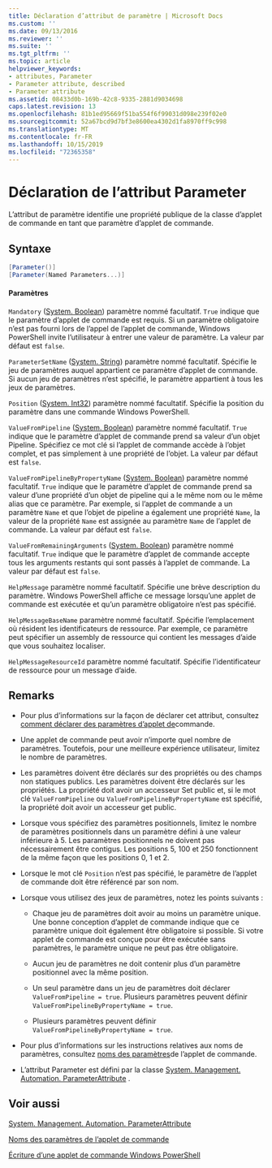 ```yaml
---
title: Déclaration d’attribut de paramètre | Microsoft Docs
ms.custom: ''
ms.date: 09/13/2016
ms.reviewer: ''
ms.suite: ''
ms.tgt_pltfrm: ''
ms.topic: article
helpviewer_keywords:
- attributes, Parameter
- Parameter attribute, described
- Parameter attribute
ms.assetid: 08433d0b-169b-42c8-9335-2881d9034698
caps.latest.revision: 13
ms.openlocfilehash: 81b1ed95669f51ba554f6f99031d098e239f02e0
ms.sourcegitcommit: 52a67bcd9d7bf3e8600ea4302d1fa8970ff9c998
ms.translationtype: MT
ms.contentlocale: fr-FR
ms.lasthandoff: 10/15/2019
ms.locfileid: "72365358"
---
```

# <a name="parameter-attribute-declaration"></a>Déclaration de l’attribut Parameter

L’attribut de paramètre identifie une propriété publique de la classe d’applet de commande en tant que paramètre d’applet de commande.

## <a name="syntax"></a>Syntaxe

```csharp
[Parameter()]
[Parameter(Named Parameters...)]
```

#### <a name="parameters"></a>Paramètres

`Mandatory` ([System. Boolean](/dotnet/api/System.Boolean)) paramètre nommé facultatif. `True` indique que le paramètre d’applet de commande est requis. Si un paramètre obligatoire n’est pas fourni lors de l’appel de l’applet de commande, Windows PowerShell invite l’utilisateur à entrer une valeur de paramètre. La valeur par défaut est `false`.

`ParameterSetName` ([System. String](/dotnet/api/System.String)) paramètre nommé facultatif. Spécifie le jeu de paramètres auquel appartient ce paramètre d’applet de commande. Si aucun jeu de paramètres n’est spécifié, le paramètre appartient à tous les jeux de paramètres.

`Position` ([System. Int32](/dotnet/api/System.Int32)) paramètre nommé facultatif. Spécifie la position du paramètre dans une commande Windows PowerShell.

`ValueFromPipeline` ([System. Boolean](/dotnet/api/System.Boolean)) paramètre nommé facultatif. `True` indique que le paramètre d’applet de commande prend sa valeur d’un objet Pipeline. Spécifiez ce mot clé si l’applet de commande accède à l’objet complet, et pas simplement à une propriété de l’objet. La valeur par défaut est `false`.

`ValueFromPipelineByPropertyName` ([System. Boolean](/dotnet/api/System.Boolean)) paramètre nommé facultatif. `True` indique que le paramètre d’applet de commande prend sa valeur d’une propriété d’un objet de pipeline qui a le même nom ou le même alias que ce paramètre. Par exemple, si l’applet de commande a un paramètre `Name` et que l’objet de pipeline a également une propriété `Name`, la valeur de la propriété `Name` est assignée au paramètre `Name` de l’applet de commande. La valeur par défaut est `false`.

`ValueFromRemainingArguments` ([System. Boolean](/dotnet/api/System.Boolean)) paramètre nommé facultatif. `True` indique que le paramètre d’applet de commande accepte tous les arguments restants qui sont passés à l’applet de commande. La valeur par défaut est `false`.

`HelpMessage` paramètre nommé facultatif. Spécifie une brève description du paramètre. Windows PowerShell affiche ce message lorsqu’une applet de commande est exécutée et qu’un paramètre obligatoire n’est pas spécifié.

`HelpMessageBaseName` paramètre nommé facultatif. Spécifie l’emplacement où résident les identificateurs de ressource. Par exemple, ce paramètre peut spécifier un assembly de ressource qui contient les messages d’aide que vous souhaitez localiser.

`HelpMessageResourceId` paramètre nommé facultatif. Spécifie l’identificateur de ressource pour un message d’aide.

## <a name="remarks"></a>Remarks

- Pour plus d’informations sur la façon de déclarer cet attribut, consultez [comment déclarer des paramètres d’applet de](./how-to-declare-cmdlet-parameters.md)commande.

- Une applet de commande peut avoir n’importe quel nombre de paramètres. Toutefois, pour une meilleure expérience utilisateur, limitez le nombre de paramètres.

- Les paramètres doivent être déclarés sur des propriétés ou des champs non statiques publics. Les paramètres doivent être déclarés sur les propriétés. La propriété doit avoir un accesseur Set public et, si le mot clé `ValueFromPipeline` ou `ValueFromPipelineByPropertyName` est spécifié, la propriété doit avoir un accesseur get public.

- Lorsque vous spécifiez des paramètres positionnels, limitez le nombre de paramètres positionnels dans un paramètre défini à une valeur inférieure à 5. Les paramètres positionnels ne doivent pas nécessairement être contigus. Les positions 5, 100 et 250 fonctionnent de la même façon que les positions 0, 1 et 2.

- Lorsque le mot clé `Position` n’est pas spécifié, le paramètre de l’applet de commande doit être référencé par son nom.

- Lorsque vous utilisez des jeux de paramètres, notez les points suivants :

    - Chaque jeu de paramètres doit avoir au moins un paramètre unique. Une bonne conception d’applet de commande indique que ce paramètre unique doit également être obligatoire si possible. Si votre applet de commande est conçue pour être exécutée sans paramètres, le paramètre unique ne peut pas être obligatoire.

    - Aucun jeu de paramètres ne doit contenir plus d’un paramètre positionnel avec la même position.

    - Un seul paramètre dans un jeu de paramètres doit déclarer `ValueFromPipeline = true`. Plusieurs paramètres peuvent définir `ValueFromPipelineByPropertyName = true`.

    - Plusieurs paramètres peuvent définir `ValueFromPipelineByPropertyName = true`.

- Pour plus d’informations sur les instructions relatives aux noms de paramètres, consultez [noms des paramètres](standard-cmdlet-parameter-names-and-types.md)de l’applet de commande.

- L’attribut Parameter est défini par la classe [System. Management. Automation. ParameterAttribute](/dotnet/api/System.Management.Automation.ParameterAttribute) .

## <a name="see-also"></a>Voir aussi

[System. Management. Automation. ParameterAttribute](/dotnet/api/System.Management.Automation.ParameterAttribute)

[Noms des paramètres de l’applet de commande](standard-cmdlet-parameter-names-and-types.md)

[Écriture d’une applet de commande Windows PowerShell](./writing-a-windows-powershell-cmdlet.md)
